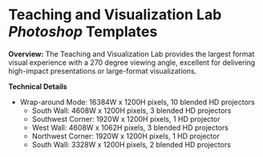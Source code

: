 # Teaching and Visualization Lab *Photoshop* Templates

**Overview:** The Teaching and Visualization Lab provides the largest format visual experience with a 270 degree viewing angle, excellent for delivering high-impact presentations or large-format visualizations.

**Technical Details**

* Wrap-around Mode: 16384W x 1200H pixels, 10 blended HD projectors
	* South Wall: 4608W x 1200H pixels, 3 blended HD projectors
	* Southwest Corner: 1920W x 1200H pixels, 1 HD projector
	* West Wall: 4608W x 1062H pixels, 3 blended HD projectors
	* Northwest Corner: 1920W x 1200H pixels, 1 HD projector
	* South Wall: 3328W x 1200H pixels, 2 blended HD projectors

